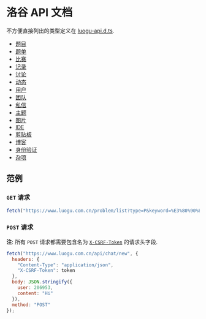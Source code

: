# 洛谷 API 文档

不方便直接列出的类型定义在 [luogu-api.d.ts](https://github.com/sjx233/luogu-api-docs/blob/master/luogu-api.d.ts).

* [题目](problems.md)
* [题单](problem-sets.md)
* [比赛](contests.md)
* [记录](records.md)
* [讨论](discussions.md)
* [动态](activities.md)
* [用户](users.md)
* [团队](teams.md)
* [私信](chat.md)
* [主题](themes.md)
* [图片](images.md)
* [IDE](ide.md)
* [剪贴板](pastes.md)
* [博客](blog.md)
* [身份验证](auth.md)
* [杂项](misc.md)

## 范例

### `GET` 请求

```js
fetch("https://www.luogu.com.cn/problem/list?type=P&keyword=%E3%80%90%E6%A8%A1%E6%9D%BF%E3%80%91&_contentOnly");
```

### `POST` 请求

**注**: 所有 `POST` 请求都需要包含名为 [`X-CSRF-Token`](misc.md#获取-csrf-token) 的请求头字段.

```js
fetch("https://www.luogu.com.cn/api/chat/new", {
  headers: {
    "Content-Type": "application/json",
    "X-CSRF-Token": token
  },
  body: JSON.stringify({
    user: 206953,
    content: "Hi"
  }),
  method: "POST"
});
```
